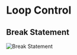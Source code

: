 #  Loop Control 
## Break Statement
<img src="https://www.tutorialspoint.com/javascript/images/break_statement.jpg" alt="Break Statement">
<br>